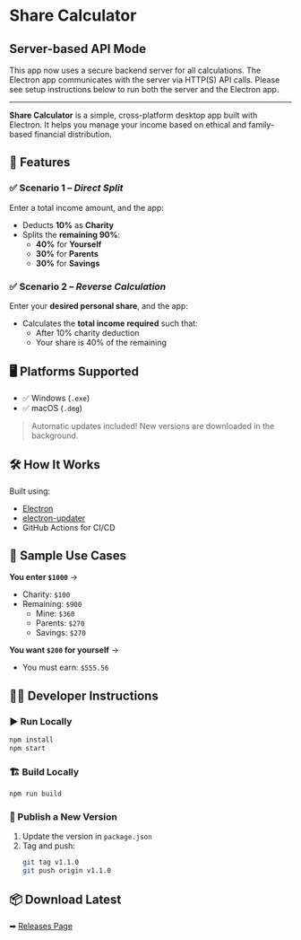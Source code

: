 # Share Calculator

## Server-based API Mode
This app now uses a secure backend server for all calculations. The Electron app communicates with the server via HTTP(S) API calls. Please see setup instructions below to run both the server and the Electron app.

---

**Share Calculator** is a simple, cross-platform desktop app built with Electron. It helps you manage your income based on ethical and family-based financial distribution.

## 🚀 Features

### ✅ Scenario 1 – *Direct Split*
Enter a total income amount, and the app:
- Deducts **10%** as **Charity**
- Splits the **remaining 90%**:
  - **40%** for **Yourself**
  - **30%** for **Parents**
  - **30%** for **Savings**

### ✅ Scenario 2 – *Reverse Calculation*
Enter your **desired personal share**, and the app:
- Calculates the **total income required** such that:
  - After 10% charity deduction
  - Your share is 40% of the remaining

## 🖥️ Platforms Supported

- ✅ Windows (`.exe`)
- ✅ macOS (`.dmg`)

> Automatic updates included! New versions are downloaded in the background.

## 🛠️ How It Works

Built using:
- [Electron](https://electronjs.org)
- [electron-updater](https://www.electron.build/auto-update)
- GitHub Actions for CI/CD

## 🧮 Sample Use Cases

**You enter `$1000`** →  
- Charity: `$100`  
- Remaining: `$900`  
  - Mine: `$360`  
  - Parents: `$270`  
  - Savings: `$270`

**You want `$200` for yourself** →  
- You must earn: `$555.56`

## 🧑‍💻 Developer Instructions

### ▶️ Run Locally
```bash
npm install
npm start
```

### 🏗️ Build Locally
```bash
npm run build
```

### 🚀 Publish a New Version
1. Update the version in `package.json`
2. Tag and push:
   ```bash
   git tag v1.1.0
   git push origin v1.1.0
   ```

## 📦 Download Latest
➡ [Releases Page](https://github.com/your-github-username/your-repo-name/releases)